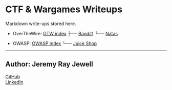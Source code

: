 # CTF & Wargames Writeups

Markdown write-ups stored here.

- OverTheWire: [OTW index](./overthewire/README.md)
   ├── [Bandit](./overthewire/bandit/README.md))
   └── [Natas](./overthewire/natas/README.md)

- OWASP: [OWASP index](./owasp/README.md)
   └── [Juice Shop](./owasp/juice_shop/README.md)
  
---

## Author: **Jeremy Ray Jewell**
[GitHub](https://github.com/jeremyrayjewell)  
[LinkedIn](https://www.linkedin.com/in/jeremyrayjewell)
